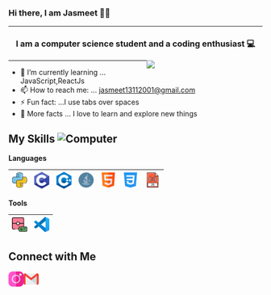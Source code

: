 ### Hi there, I am Jasmeet 🙋‍♀️
<hr>

### <div align="center">I am a computer science student and  a coding enthusiast 💻</div> 

<img align='right' src="https://media4.giphy.com/media/LYBHgc2yiO07G3dkkQ/giphy.gif?cid=ecf05e471vdodoi1ffczxvb1o83ecj6c9xu4u4eij28c2zwo&ep=v1_gifs_related&rid=giphy.gif&ct=g" width="230">

---

- 🌱 I’m currently learning ... JavaScript,ReactJs
- 📫 How to reach me: ... jasmeet13112001@gmail.com
- ⚡ Fun fact: ...I use tabs over spaces
- 🎀 More facts ... I love to learn and explore new things

 ## My Skills <img alt="Computer" width="40px" src="https://clipart-library.com/images/8iA6EpegT.png"/>

**Languages**
 
<img alt="Python" width="30px" src="/icons/python.png"/>|<img alt="C" width="30px" src="/icons/c-programming.png"/>|<img alt="C++" width="30px" src="/icons/c++.png"/>|<img alt="Java" width="30px" src="/icons/java.png"/>|<img alt="HTML" width="30px" src="/icons/html.png"/>|<img alt="CSS" width="30px" src="/icons/css-3.png"/>|<img alt="JavaScript" width="30px" src="/icons/javascript.png"/>
|--|--|--|--|--|--|--|

 **Tools**
 
<img alt="Git" width="30px" src="/icons/git.png"/>|<img alt="VSCode" width="30px" src="/icons/vscode.png"/>|
 |--|--|

 **Connect with Me**
---
[<img align="left" alt="Instagram" width="30px" src="/icons/instagram.png" />](https://www.instagram.com/jasmeet_rubal9973) [<img align="left" alt="Email -Rohan Das" width="30px" src="/icons/gmail.png" />](mailto:jasmeet13112001@gmail.com)





